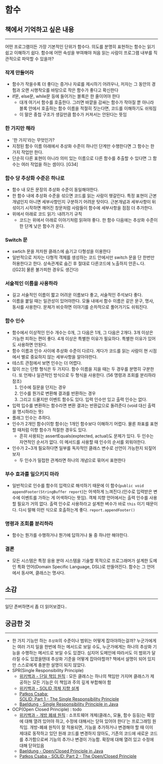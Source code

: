 # 함수
## 책에서 기억하고 싶은 내용
---
어떤 프로그램이든 가장 기본적인 단위가 함수다.
의도를 분명히 표현하는 함수는 읽기 쉽고 이해하기 쉽다.
함수에 어떤 속성을 부여해야 처음 읽는 사람이 프로그램 내부를 직관적으로 파악할 수 있을까?
### 작게 만들어라
- 함수가 작을수록 더 좋다는 증거나 자료를 제시하기 어려우나, 저자는 그 동안의 경험과 오랜 시행착오를 바탕으로 작은 함수가 좋다고 확신한다
- if문, else문, while문 등에 들어가는 블록은 한 줄이어야 한다
  - 대개 여기서 함수를 호출한다. 그러면 바깥을 감싸는 함수가 작아질 뿐 아니라 블록 안에서 호출하는 함수 이름을 적절히 짓는다면, 코드를 이해하기도 쉬워짐
  - 이 말은 중첩 구조가 생길만큼 함수가 커져서는 안된다는 뜻임
### 한 가지만 해라
- '한 가지'라는 무엇인가?
- 지정된 함수 이름 아래에서 추상화 수준이 하나인 단계만 수행한다면 그 함수는 한 가지 작업만 한다.
- 단순히 다른 표현이 아니라 의미 있는 이름으로 다른 함수를 추출할 수 있다면 그 함수는 여러 작업을 하는 셈이다. [G34]
### 함수 당 추상화 수준은 하나로
- 함수 내 모든 문장의 추상화 수준이 동일해야한다.
- 한 함수 내에 추상화 수준을 섞으면 코드를 읽는 사람이 헷갈린다. 특정 표현이 근본 개념인지 아니면 세부사항인지 구분하기 어려운 탓이다. 근본개념과 세부사항이 뒤섞이기 시작하면 깨어진 창문처럼 사람들이 함수에 세부사항을 점점 더 추가한다.
- 위에서 아래로 코드 읽기: 내려가기 규칙
  - 코드는 위에서 아래로 이야기처럼 읽혀야 좋다. 한 함수 다음에는 추상화 수준이 한 단계 낮은 함수가 온다.
### Switch 문
- swtich 문을 저차원 클래스에 숨기고 다형성을 이용한다
- 일반적으로 저자는 다형적 객체를 생성하는 코드 안에서만 switch 문을 단 한번만 허용한다고 한다. 상속관계로 숨긴 후 절대로 다른코드에 노출하지 안흔ㄴ다. ([G23] 물론 불가피한 경우도 생긴다)
### 서술적인 이름을 사용하라
- 길고 서술적인 이름이 짧고 어려운 이름보다 좋고, 서술적인 주석보다 좋다.
- 이름을 붙일 때는 일관성이 있어야한다. 모듈 내에서 함수 이름은 같은 문구, 명사, 동사를 사용한다. 문체가 비슷하면 이야기를 순차적으로 풀어가기도 쉬워진다.
### 함수 인수
- 함수에서 이상적인 인수 개수는 0개, 그 다음은 1개, 그 다음은 2개다. 3개 이상은 가능한 피하는 편이 좋다. 4개 이상은 특별한 이유가 필요하다. 특별한 이유가 있어도 사용하면 안된다.
- 함수 이름과 인수 사이에 추상화 수준이 다르다. 게다가 코드를 읽는 사람이 현 시점에서 별로 중요하지 않는 세부사항을 알아야한다.
- 테스트 관점에서 보면 인수는 더 어렵다.
- 많이 쓰는 단항 형식은 두 가지다. 함수 이름을 지을 때는 두 경우를 분명히 구분한다. 또 언제나 일관적인 방식으로 두 형식을 사용한다. (56 명령과 조회를 분리하라 참조)
  1. 인수에 질문을 던지는 경우
  2. 인수를 뭔가로 변환해 결과를 반환하는 경우
  3. 그리고 드물지만 이벤트 함수도 있다. 입력 인수만 있고 출력 인수는 없다.
- 입력 입수를 변환하는 함수라면 변환 결과는 반환값으로 돌려준다 (void 대신 출력을 명시하라는 뜻)
- 플래그 인수는 추하다. 
- 인수가 2개인 함수(이항 함수)는 1개인 함수보다 이해하기 어렵다. 물론 좌표를 표현할 때처럼 이항 함수가 적절한 경우도 있다.
  - 흔히 사용되는 assertEquals(exptected, actual)도 문제가 있다. 두 인수는 자연적인 순서가 없다. 이 메서드를 사용할 때 인수의 순서를 외워야한다.
- 인수가 2~3개 필요하다면 일부를 독자적인 클래스 변수로 선언이 가능한지 되짚어보자
  - 두 인수가 밀접한 관계라면 하나의 개념으로 묶어서 표현한다
### 부수 효과를 일으키지 마라
- 일반적으로 인수를 함수의 입력으로 해석하기 때문에 이 함수(`public void appendFooter(StringBuffer report`)는 어색하게 느껴진다.(인수로 입력받은 변수에 이벤트를 가하는 게 어색하다는 뜻임). 객체 지향 언어에서는 출력 인수를 사용할 필요가 거의 없다. 출력 인수로 사용하라고 설계한 벼수가 바로 `this` 이기 때문이다. 다시 말해 이런 식으로 호출하는게 좋다. `report.appendFooter()`
### 명령과 조회를 분리하라
- 함수는 뭔가를 수행하거나 뭔가에 답하거나 둘 중 하나만 해야한다.
### 결론
- 모든 시스템은 특정 응용 분야 시스템을 기술할 목적으로 프로그래머가 설계한 도메인 특화 언어(Domain Specific Language, DSL)로 만들어진다. 함수는 그 언어에서 동사며, 클래스는 명사다.


## 소감
---
일단 존버하면서 좀 더 읽어보겠다..

## 궁금한 것
---
- 한 가지 기능만 하는 `추상화`의 수준이나 범위는 어떻게 잡아야하는걸까? 누군가에게는 여러 가지 일을 한번에 하는 메서드로 보일 수도, 누군가에게는 하나의 추상화 기능을 수행하는 메서드로 보일 수도 있겠다. 심지어 도메인에 따라서도 이 범위가 달라질 수도 있겠을텐데 추상화 기준을 어떻게 잡아야할까? 책에서 설명이 되어 있지만 스스로에게 충분한 설명이 되지 않았다.
- SPR(Single Responsibility Principle)
  - [위키백과 - 단일 책임 원칙](https://ko.wikipedia.org/wiki/%EB%8B%A8%EC%9D%BC_%EC%B1%85%EC%9E%84_%EC%9B%90%EC%B9%99) : 모든 클래스는 하나의 책임만 가지며 클래스가 제공하는 모든 기능은 이 책임과 주의 깊게 부합해야 함
  - [위키백과 - SOLID 객체 지향 설계](`https://ko.wikipedia.org/wiki/SOLID_(%EA%B0%9D%EC%B2%B4_%EC%A7%80%ED%96%A5_%EC%84%A4%EA%B3%84)`)
  - [Patkos Csaba: 	
SOLID: Part 1 - The Single Responsibility Principle](https://code.tutsplus.com/ko/tutorials/solid-part-1-the-single-responsibility-principle--net-36074)
  - [Baeldung - Single Responsibility Principle in Java](https://www.baeldung.com/java-single-responsibility-principle)
- OCP(Open Closed Principle) : todo
  - [위키백과 - 개방 폐쇄 원칙](https://ko.wikipedia.org/wiki/%EA%B0%9C%EB%B0%A9-%ED%8F%90%EC%87%84_%EC%9B%90%EC%B9%99) : 소프트웨어 개체(클래스, 모듈, 함수 등등)는 확장에 대해 열려 있어야 하고, 수정에 대해서는 닫혀 있어야 한다'는 프로그래밍 원칙임. 개방-폐쇄 원칙이 잘 적용되면, 기능을 추가하거나 변경해야 할 때 이미 제대로 동작하고 있던 원래 코드를 변경하지 않아도, 기존의 코드에 새로운 코드를 추가함으로써 기능의 추가나 변경이 가능함. 확장에 대해 열려 있고 수정에 대해 닫혀있음
  - [Baeldung - Open/Closed Principle in Java](https://www.baeldung.com/java-open-closed-principle)
  - [Patkos Csaba - SOLID: Part 2 - The Open/Closed Principle](https://code.tutsplus.com/tutorials/solid-part-2-the-openclosed-principle--net-36600)

